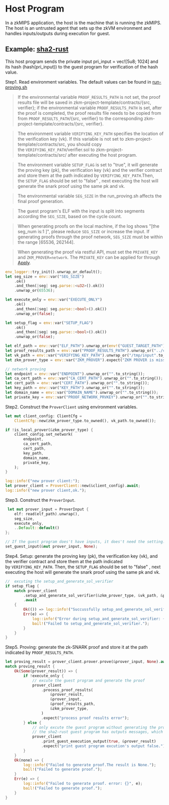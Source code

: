 # Host Program

In a zkMIPS application, the host is the machine that is running the zkMIPS. The host is an untrusted agent that sets up the zkVM environment and handles inputs/outputs during execution for guest.

## Example: [sha2-rust](https://github.com/zkMIPS/zkm-project-template/blob/main/host-program/sha2-rust/src/main.rs)

This host program sends the private input pri_input = vec![5u8; 1024] and its hash (hash(pri_input)) to the guest program for verification of the hash value.

Step1. Read environment variables. The default values can be found in [run-proving.sh](https://github.com/zkMIPS/zkm-project-template/blob/main/host-program/run-proving.sh)

> If the environmental variable `PROOF_RESULTS_PATH` is not set, the proof results file will be saved in zkm-project-template/contracts/{src, verifier}; if the environmental variable `PROOF_RESULTS_PATH` is set, after the proof is completed, the proof results file needs to be copied from from `PROOF_RESULTS_PATH`/{src, verifier} to the corresponding zkm-project-template/contracts/{src, verifier}.
>

> The environment variable `VERIFYING_KEY_PATH` specifies the location of the verification key (vk). If this variable is not set to zkm-project-template/contracts/src, you should copy the `VERIFYING_KEY_PATH`/verifier.sol to zkm-project-template/contracts/src/ after executing the host program.
>

> The environment variable `SETUP_FLAG` is set to "true", it will generate the proving key (pk), the verification key (vk) and the verifier contract and store them at the path indicated by `VERIFYING_KEY_PATH`.Then, the `SETUP_FLAG` should be set to "false" , next executing the host will generate the snark proof using the same pk and vk.
>

> The environmental variable `SEG_SIZE` in the run_proving.sh affects the final proof generation.
>

> The guest program's ELF with the input is split into segments according the `SEG_SIZE`, based on the cycle count.
>

> When generating proofs on the local machine, if the log shows "[the seg_num is:1 ]", please reduce `SEG_SIZE` or increase the input. If generating proofs through the proof network, `SEG_SIZE` must be within the range [65536, 262144].
>

> When generating the proof via restful API, must set the `PRIVATE_KEY` and `ZKM_PROVER=network`. The `PRIVATE_KEY` can be applied for through [Apply](https://www.zkm.io/apply).
>

```rust
env_logger::try_init().unwrap_or_default();
let seg_size = env::var("SEG_SIZE")
    .ok()
    .and_then(|seg| seg.parse::<u32>().ok())
    .unwrap_or(65536);

let execute_only = env::var("EXECUTE_ONLY")
    .ok()
    .and_then(|seg| seg.parse::<bool>().ok())
    .unwrap_or(false);

let setup_flag = env::var("SETUP_FLAG")
    .ok()
    .and_then(|seg| seg.parse::<bool>().ok())
    .unwrap_or(false);

let elf_path = env::var("ELF_PATH").unwrap_or(env!("GUEST_TARGET_PATH").to_string());
let proof_results_path = env::var("PROOF_RESULTS_PATH").unwrap_or("../contracts".to_string());
let vk_path = env::var("VERIFYING_KEY_PATH").unwrap_or("/tmp/input".to_string());
let zkm_prover_type = env::var("ZKM_PROVER").expect("ZKM PROVER is missing");

// network proving
let endpoint = env::var("ENDPOINT").unwrap_or("".to_string());
let ca_cert_path = env::var("CA_CERT_PATH").unwrap_or("".to_string());
let cert_path = env::var("CERT_PATH").unwrap_or("".to_string());
let key_path = env::var("KEY_PATH").unwrap_or("".to_string());
let domain_name = env::var("DOMAIN_NAME").unwrap_or("".to_string());
let private_key = env::var("PROOF_NETWORK_PRVKEY").unwrap_or("".to_string());
```

Step2. Construct the `ProverClient` using environment variables.

```rust
let mut client_config: ClientCfg =
    ClientCfg::new(zkm_prover_type.to_owned(), vk_path.to_owned());

if !is_local_prover(&zkm_prover_type) {
    client_config.set_network(
        endpoint,
        ca_cert_path,
        cert_path,
        key_path,
        domain_name,
        private_key,
    );
}

log::info!("new prover client:");
let prover_client = ProverClient::new(&client_config).await;
log::info!("new prover client,ok.");
```

Step3. Construct the `ProverInput`.

```rust
 let mut prover_input = ProverInput {
    elf: read(elf_path).unwrap(),
    seg_size,
    execute_only,
    ..Default::default()
};

// If the guest program does't have inputs, it does't need the setting.
set_guest_input(&mut prover_input, None);
```

Step4. Setup: generate the proving key (pk), the verification key (vk), and the verifier contract and store them at the path indicated by `VERIFYING_KEY_PATH`. Then, the `SETUP_FLAG` should be set to "false" , next executing the host will generate the snark proof using the same pk and vk.

```rust
//  excuting the setup_and_generate_sol_verifier
if setup_flag {
    match prover_client
        .setup_and_generate_sol_verifier(&zkm_prover_type, &vk_path, &prover_input)
        .await
    {
        Ok(()) => log::info!("Succussfully setup_and_generate_sol_verifier."),
        Err(e) => {
            log::info!("Error during setup_and_generate_sol_verifier: {}", e);
            bail!("Failed to setup_and_generate_sol_verifier.");
        }
    }
}
```

Step5. Proving: generate the zk-SNARK proof and store it at the path indicated by `PROOF_RESULTS_PATH`.

```rust
let proving_result = prover_client.prover.prove(&prover_input, None).await;
match proving_result {
    Ok(Some(prover_result)) => {
        if !execute_only {
            // excute the guest program and generate the proof
            prover_client
                .process_proof_results(
                    &prover_result,
                    &prover_input,
                    &proof_results_path,
                    &zkm_prover_type,
                )
                .expect("process proof results error");
        } else {
            // only excute the guest program without generating the proof.
            // the sha2-rust guest program has outputs messages, which are basic type.
            prover_client
                .print_guest_execution_output(true, &prover_result)
                .expect("print guest program excution's output false.");
        }
    }
    Ok(none) => {
        log::info!("Failed to generate proof.The result is None.");
        bail!("Failed to generate proof.");
    }
    Err(e) => {
        log::info!("Failed to generate proof. error: {}", e);
        bail!("Failed to generate proof.");
    }
}
```
